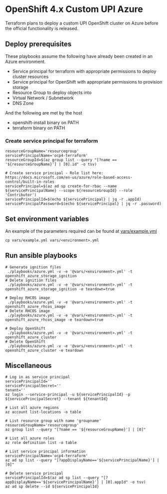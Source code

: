 # OpenShift 4.x Custom UPI Azure

Terraform plans to deploy a custom UPI OpenShift cluster on Azure before the official functionality is released.

## Deploy prerequisites

These playbooks assume the following have already been created in an Azure environment. 
- Service principal for terraform with appropriate permissions to deploy cluster resources
- Service principal for OpenShift with appropriate permissions to provision storage
- Resource Group to deploy objects into
- Virtual Network / Subnetwork
- DNS Zone

And the following are met by the host
- openshift-install binary on PATH
- terraform binary on PATH

### Create service principal for terraform

```shell script
resourceGroupName='resourcegroup'
servicePrincipalName='ocp4-terraform'
resourceGroupId=$(az group list --query "[?name == '${resourceGroupName}'] | [0].id" -o tsv)

# Create service principal - Role list here: https://docs.microsoft.com/en-us/azure/role-based-access-control/built-in-roles
servicePrincipal=$(az ad sp create-for-rbac --name ${servicePrincipalName} --scope ${resourceGroupId} --role 'Contributor')
servicePrincipalId=$(echo ${servicePrincipal} | jq -r .appId)
servicePrincipalPassword=$(echo ${servicePrincipal} | jq -r .password)
```

## Set environment variables 

An example of the parameters required can be found at [vars/example.yml](vars/example.yml)

```shell script
cp vars/example.yml vars/<environment>.yml
```

## Run ansible playbooks

```shell script
# Generate ignition files
 ./playbooks/azure.yml -v -e '@vars/<environment>.yml' -t openshift_azure_storage_ignition
# Delete ignition files
 ./playbooks/azure.yml -v -e '@vars/<environment>.yml' -t openshift_azure_storage_ignition -e teardown=true

# Deploy RHCOS image
 ./playbooks/azure.yml -v -e '@vars/<environment>.yml' -t openshift_azure_rhcos_image
# Delete RHCOS image
 ./playbooks/azure.yml -v -e '@vars/<environment>.yml' -t openshift_azure_rhcos_image -e teardown=true

# Deploy OpenShift
 ./playbooks/azure.yml -v -e '@vars/<environment>.yml' -t openshift_azure_cluster
# Delete OpenShift 
 ./playbooks/azure.yml -v -e '@vars/<environment>.yml' -t openshift_azure_cluster -e teardown
```

## Miscellaneous

```shell script
# Log in as service principal 
servicePrincipalId=''
servicePrincipalSecret=''
tenant=''
az login --service-principal -u ${servicePrincipalId} -p ${servicePrincipalSecret} --tenant ${tenantId}

# List all azure regions
az account list-locations -o table

# List resource group with name 'groupname'
resourceGroupName='resourcegroup'
az group list --query "[?name == '${resourceGroupName}'] | [0]"

# List all azure roles
az role definition list -o table

# List service principal information
servicePrincipalName='ocp4-terraform'
az ad sp list --query "[?appDisplayName=='${servicePrincipalName}'] | [0]"

# Delete service principal 
servicePrincipalId=$(az ad sp list --query "[?appDisplayName=='${servicePrincipalName}'] | [0].appId" -o tsv)
az ad sp delete --id ${servicePrincipalId}
```